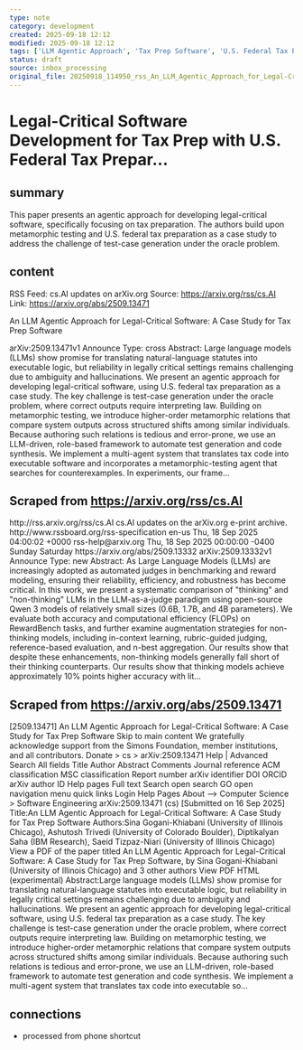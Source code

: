 ```yaml
---
type: note
category: development
created: 2025-09-18 12:12
modified: 2025-09-18 12:12
tags: ['LLM Agentic Approach', 'Tax Prep Software', 'U.S. Federal Tax Preparation']
status: draft
source: inbox_processing
original_file: 20250918_114950_rss_An_LLM_Agentic_Approach_for_Legal-Critical_Softwar.txt
---
```


# Legal-Critical Software Development for Tax Prep with U.S. Federal Tax Prepar...

## summary
This paper presents an agentic approach for developing legal-critical software, specifically focusing on tax preparation. The authors build upon metamorphic testing and U.S. federal tax preparation as a case study to address the challenge of test-case generation under the oracle problem.

## content
RSS Feed: cs.AI updates on arXiv.org
Source: https://arxiv.org/rss/cs.AI
Link: https://arxiv.org/abs/2509.13471

An LLM Agentic Approach for Legal-Critical Software: A Case Study for Tax Prep Software

arXiv:2509.13471v1 Announce Type: cross Abstract: Large language models (LLMs) show promise for translating natural-language statutes into executable logic, but reliability in legally critical settings remains challenging due to ambiguity and hallucinations. We present an agentic approach for developing legal-critical software, using U.S. federal tax preparation as a case study. The key challenge is test-case generation under the oracle problem, where correct outputs require interpreting law. Building on metamorphic testing, we introduce higher-order metamorphic relations that compare system outputs across structured shifts among similar individuals. Because authoring such relations is tedious and error-prone, we use an LLM-driven, role-based framework to automate test generation and code synthesis. We implement a multi-agent system that translates tax code into executable software and incorporates a metamorphic-testing agent that searches for counterexamples. In experiments, our frame...

## Scraped from https://arxiv.org/rss/cs.AI
<?xml version='1.0' encoding='UTF-8'?>
<rss xmlns:arxiv="http://arxiv.org/schemas/atom" xmlns:dc="http://purl.org/dc/elements/1.1/" xmlns:atom="http://www.w3.org/2005/Atom" xmlns:content="http://purl.org/rss/1.0/modules/content/" version="2.0">
  <channel>
    <title>cs.AI updates on arXiv.org</title>
    <link>http://rss.arxiv.org/rss/cs.AI</link>
    <description>cs.AI updates on the arXiv.org e-print archive.</description>
    <atom:link href="http://rss.arxiv.org/rss/cs.AI" rel="self" type="application/rss+xml"/>
    <docs>http://www.rssboard.org/rss-specification</docs>
    <language>en-us</language>
    <lastBuildDate>Thu, 18 Sep 2025 04:00:02 +0000</lastBuildDate>
    <managingEditor>rss-help@arxiv.org</managingEditor>
    <pubDate>Thu, 18 Sep 2025 00:00:00 -0400</pubDate>
    <skipDays>
      <day>Sunday</day>
      <day>Saturday</day>
    </skipDays>
    <item>
      <title>Explicit Reasoning Makes Better Judges: A Systematic Study on Accuracy, Efficiency, and Robustness</title>
      <link>https://arxiv.org/abs/2509.13332</link>
      <description>arXiv:2509.13332v1 Announce Type: new 
Abstract: As Large Language Models (LLMs) are increasingly adopted as automated judges in benchmarking and reward modeling, ensuring their reliability, efficiency, and robustness has become critical. In this work, we present a systematic comparison of "thinking" and "non-thinking" LLMs in the LLM-as-a-judge paradigm using open-source Qwen 3 models of relatively small sizes (0.6B, 1.7B, and 4B parameters). We evaluate both accuracy and computational efficiency (FLOPs) on RewardBench tasks, and further examine augmentation strategies for non-thinking models, including in-context learning, rubric-guided judging, reference-based evaluation, and n-best aggregation. Our results show that despite these enhancements, non-thinking models generally fall short of their thinking counterparts. Our results show that thinking models achieve approximately 10% points higher accuracy with lit...


## Scraped from https://arxiv.org/abs/2509.13471
[2509.13471] An LLM Agentic Approach for Legal-Critical Software: A Case Study for Tax Prep Software Skip to main content We gratefully acknowledge support from the Simons Foundation, member institutions, and all contributors. Donate &gt; cs &gt; arXiv:2509.13471 Help | Advanced Search All fields Title Author Abstract Comments Journal reference ACM classification MSC classification Report number arXiv identifier DOI ORCID arXiv author ID Help pages Full text Search open search GO open navigation menu quick links Login Help Pages About --> Computer Science > Software Engineering arXiv:2509.13471 (cs) [Submitted on 16 Sep 2025] Title:An LLM Agentic Approach for Legal-Critical Software: A Case Study for Tax Prep Software Authors:Sina Gogani-Khiabani (University of Illinois Chicago), Ashutosh Trivedi (University of Colorado Boulder), Diptikalyan Saha (IBM Research), Saeid Tizpaz-Niari (University of Illinois Chicago) View a PDF of the paper titled An LLM Agentic Approach for Legal-Critical Software: A Case Study for Tax Prep Software, by Sina Gogani-Khiabani (University of Illinois Chicago) and 3 other authors View PDF HTML (experimental) Abstract:Large language models (LLMs) show promise for translating natural-language statutes into executable logic, but reliability in legally critical settings remains challenging due to ambiguity and hallucinations. We present an agentic approach for developing legal-critical software, using U.S. federal tax preparation as a case study. The key challenge is test-case generation under the oracle problem, where correct outputs require interpreting law. Building on metamorphic testing, we introduce higher-order metamorphic relations that compare system outputs across structured shifts among similar individuals. Because authoring such relations is tedious and error-prone, we use an LLM-driven, role-based framework to automate test generation and code synthesis. We implement a multi-agent system that translates tax code into executable so...


## connections
- processed from phone shortcut
